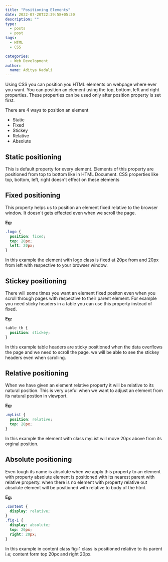 ```yaml
---
title: "Positioning Elements"
date: 2022-07-20T22:39:58+05:30
description: ""
type:
  - posts
  - post
tags:
  - HTML
  - CSS

categories:
  - Web Development
author:
  name: Aditya Kadali
---
```


Using CSS you can position you HTML elements on webpage where ever you want. You can position an element using the top, bottom, left and right properties. These properties can be used only after position property is set first.

There are 4 ways to position an element

- Static
- Fixed
- Stickey
- Relative
- Absolute

## Static positioning

This is default property for every element. Elements of this property are positioned from top to bottom like in HTML Document. CSS properties like top, bottom, left, right doesn't effect on these elements

## Fixed positioning

This property helps us to position an element fixed relative to the browser window. It doesn't gets effected even when we scroll the page.

**Eg:**

```css
.logo {
  position: fixed;
  top: 20px;
  left: 20px;
}
```

In this example the element with logo class is fixed at 20px from and 20px from left with respective to your browser window.

## Stickey positioning

There will some times you want an element fixed positon even when you scroll through pages with respective to their parent element. For example you need sticky headers in a table you can use this property instead of fixed.

**Eg:**

```css
table th {
  position: stickey;
}
```

In this example table headers are sticky positioned when the data overflows the page and we need to scroll the page. we will be able to see the stickey headers even when scrolling.

## Relative positioning

When we have given an element relative property it will be relative to its natural position. This is very useful when we want to adjust an element from its natural postion in viewport.

**Eg:**

```css
.myList {
  position: relative;
  top: 20px;
}
```

In this example the element with class myList will move 20px above from its orginal position.

## Absolute positioning

Even tough its name is absolute when we apply this property to an element with property absolute element is positioned with its nearest parent with relative property. when there is no element with property relative out absolute element will be positioned with relative to body of the html.

**Eg:**

```css
.content {
  display: relative;
}
.fig-1 {
  display: absolute;
  top: 20px;
  right: 20px;
}
```

In this example in content class fig-1 class is positioned relative to its parent i.e; content form top 20px and right 20px.
